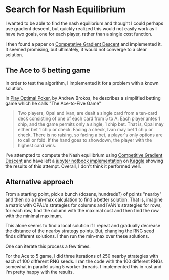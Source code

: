 # Search for Nash Equilibrium
I wanted to be able to find the nash equilibrium and thought I could perhaps use gradient descent, but quickly realized this would not easily work as I have two goals, one for each player, rather than a single cost function.

I then found a paper on [Competetive Gradient Descent](https://f-t-s.github.io/projects/cgd/) and implemented it.  It seemed promising, but ultimately, it would not converge to a clear solution.

## The Ace to 5 betting game
In order to test the algorithm, I implemented it for a problem with a known solution.

In [Play Optimal Poker](https://www.amazon.com/Play-Optimal-Poker-Practical-Theory-ebook/dp/B07SGGC53Q/),
by Andrew Brokos, he describes a simplified betting game which he calls "The Ace-to-Five Game"
> Two players, Opal and Ivan, are dealt a single card from a ten-card deck consisting of one of each card from 5 to A. Each player antes 1 chip, and the game permits only a single, 1 chip bet. That is, Opal may either bet 1 chip or check. Facing a check, Ivan may bet 1 chip or check. There is no raising, so facing a bet, a player's only options are to call or fold. If the hand goes to showdown, the player with the highest card wins.

I've attempted to compute the Nash equilibrium using [Competitive Gradient Descent](https://f-t-s.github.io/projects/cgd/) and have
left a [jupyter notbook implementation](https://www.kaggle.com/code/bsigmon/a-to-5-betting-game) on [Kaggle](https://www.kaggle.com/) showing the results of this attempt.  Overall, I don't think it performed well.

## Alternative approach
From a starting point, pick a bunch (dozens, hundreds?) of points "nearby" and then do a min-max calculation to find a better solution.  That is, imagine a matrix with OPAL's strategies for columns and IVAN's strategies for rows, for each row, find the column with the maximal cost and then find the row with the minimal maximum.

This alone seems to find a local solution if I repeat and gradually decrease the distance of the nearby strategy points.  But, changing the RNG seed finds different solutions.  I then run the min-max over these solutions.

One can iterate this process a few times.

For the Ace to 5 game, I did three iterations of 250 nearby strategies with each of 100 different RNG seeds.  I ran the code with the 100 different RNGs somewhat in parallel using 5 worker threads.  I implemented this in rust and I'm pretty happy with the results.
